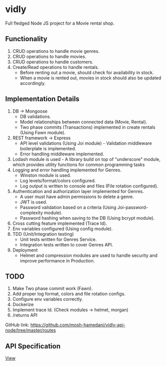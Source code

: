 # vidly
Full fledged Node JS project for a Movie rental shop.

## Functionality
1. CRUD operations to handle movie genres.
2. CRUD operations to handle movies.
3. CRUD operations to handle customers.
4. Create/Read operations to handle rentals.
    - Before renting out a movie, should check for availability in stock.
    - When a movie is rented out, movies in stock should also be updated accordingly.

## Implementation Details
1. DB -> Mongoose
    - DB validations.
    - Model relationships between connected data (Movie, Rental).
    - Two phase commits (Transactions) implemented in create rentals (Using Fawn module).
2. REST framework -> Express
    - API level validations (Using Joi module) - Validation middleware boilerplate is implemented.
    - Error handling middleware implemented.
3. Lodash module is used - A library build on top of "underscore" module, which provides utility functions for common programming tasks
4. Logging and error handling implemented for Genres.
    - Winston module is used.
    - Log levels/format/colors configured.
    - Log output is written to console and files (File rotation configured).
5. Authentication and authorization layer implemented for Genres.
    - A user must have admin permissions to delete a genre.
    - JWT is used.
    - Password validation based on a criteria (Using Joi-password-complexity module).
    - Password hashing when saving to the DB (Using bcrypt module).
6. Cross cutting feature implemented (Trace Id).
7. Env variables configured (Using config module).
8. TDD (Unit/Integration testing)
    - Unit tests written for Genres Service.
    - Integration tests written to cover Genres API.
9. Deployment
    - Helmet and compression modules are used to handle security and improve performance in Production.

## TODO
1. Make Two phase commit work (Fawn).
2. Add proper log format, colors and file rotation configs.
3. Configure env variables correctly.
4. Dockerize
5. Implement trace Id. (Check modules -> helmet, morgan)
6. /returns API

GitHub link: https://github.com/mosh-hamedani/vidly-api-node/tree/master/routes

## API Specification

[View](./API_spec.md)

